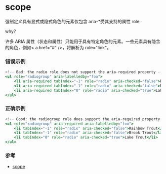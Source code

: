 # scope

强制定义具有显式或隐式角色的元素仅包含 aria-\*受其支持的属性 role

why?

许多 ARIA 属性（状态和属性）只能用于具有特定角色的元素。一些元素具有隐含的角色，例如< a href="#" />，将解析为 role="link"。

### 错误示例

```jsx
<!-- Bad: the radio role does not support the aria-required property -->
<ul role="radiogroup" aria-labelledby="foo">
    <li aria-required tabIndex="-1" role="radio" aria-checked="false">Rainbow Trout</li>
    <li aria-required tabIndex="-1" role="radio" aria-checked="false">Brook Trout</li>
    <li aria-required tabIndex="0" role="radio" aria-checked="true">Lake Trout</li>
</ul>
```

### 正确示例

```jsx
<!-- Good: the radiogroup role does support the aria-required property -->
<ul role="radiogroup" aria-required aria-labelledby="foo">
    <li tabIndex="-1" role="radio" aria-checked="false">Rainbow Trout</li>
    <li tabIndex="-1" role="radio" aria-checked="false">Brook Trout</li>
    <li tabIndex="0" role="radio" aria-checked="true">Lake Trout</li>
</ul>
```

### 参考

- [scope](https://github.com/jsx-eslint/eslint-plugin-react/blob/c42b624d0fb9ad647583a775ab9751091eec066f/docs/rules/scope)

